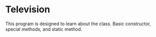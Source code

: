 # Television
This program is designed to learn about the class. Basic constructor, special methods, and static method.
